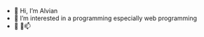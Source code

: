 - 👋 Hi, I’m Alvian
- 👀 I’m interested in a programming especially web programming
- 🌱 💞️📫 


<!---
wgnalvian/wgnalvian is a ✨ special ✨ repository because its `README.md` (this file) appears on your GitHub profile.
You can click the Preview link to take a look at your changes.
--->
